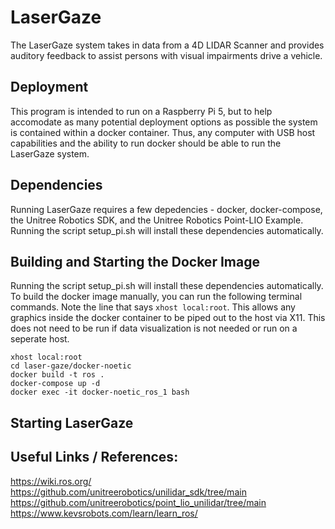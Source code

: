 # LaserGaze
The LaserGaze system takes in data from a 4D LIDAR Scanner and provides auditory feedback to assist persons with visual impairments drive a vehicle. 

## Deployment
This program is intended to run on a Raspberry Pi 5, but to help accomodate as many potential deployment options as possible the system is contained within a docker container. Thus, any computer with USB host capabilities and the ability to run docker should be able to run the LaserGaze system. 

## Dependencies
Running LaserGaze requires a few depedencies - docker, docker-compose, the Unitree Robotics SDK, and the Unitree Robotics Point-LIO Example. Running the script setup_pi.sh will install these dependencies automatically. 

## Building and Starting the Docker Image
Running the script setup_pi.sh will install these dependencies automatically. To build the docker image manually, you can run the following terminal commands. Note the line that says `xhost local:root`. This allows any graphics inside the docker container to be piped out to the host via X11. This does not need to be run if data visualization is not needed or run on a seperate host.

```console
xhost local:root
cd laser-gaze/docker-noetic
docker build -t ros .
docker-compose up -d
docker exec -it docker-noetic_ros_1 bash
```

## Starting LaserGaze


## Useful Links / References: 
https://wiki.ros.org/
https://github.com/unitreerobotics/unilidar_sdk/tree/main
https://github.com/unitreerobotics/point_lio_unilidar/tree/main
https://www.kevsrobots.com/learn/learn_ros/